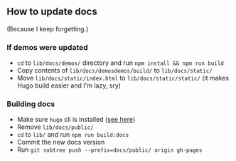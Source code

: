 ## How to update docs

(Because I keep forgetting.)

### If demos were updated

- `cd` to `lib/docs/demos/` directory and run `npm install && npm run build`
- Copy contents of `lib/docs/demosdemos/build/` to `lib/docs/static/`
- Move `lib/docs/static/index.html` to `lib/docs/static/static/` (it makes Hugo build easier and I'm lazy, sry)

### Building docs

- Make sure `hugo` cli is installed ([see here](https://gohugo.io/getting-started/installing/))
- Remove `lib/docs/public/`
- `cd` to `lib/` and run `npm run build:docs`
- Commit the new docs version
- Run `git subtree push --prefix=docs/public/ origin gh-pages`